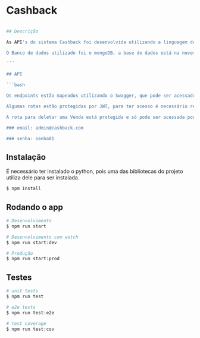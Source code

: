 # Cashback

````bash

## Descrição

As API's do sistema Cashback foi desenvolvida utilizando a linguagem de programação NodeJS com o framework NestJS.

O Banco de dados utilizado foi o mongoDB, a base de dados está na nuvem.

´´´

## API

```bash

Os endpoints estão mapeados utilizando o Swagger, que pode ser acessado pelo link (http://localhost:3000/api)

Algumas rotas estão protegidas por JWT, para ter acesso é necessário realizar o login e obter o token.

A rota para deletar uma Venda está protegida e só pode ser acessada por um usuário com perfil de admin, como não é possível criar um usuário com esse perfil utilize esse usuário:

### email: admin@cashback.com

### senha: senha01

````

## Instalação

É necessário ter instalado o python, pois uma das bibliotecas do projeto utiliza dele para ser instalada.

```bash
$ npm install
```

## Rodando o app

```bash
# Desenvolvimento
$ npm run start

# Desenvolvimento com watch
$ npm run start:dev

# Produção
$ npm run start:prod
```

## Testes

```bash
# unit tests
$ npm run test

# e2e tests
$ npm run test:e2e

# test coverage
$ npm run test:cov
```

```

```
